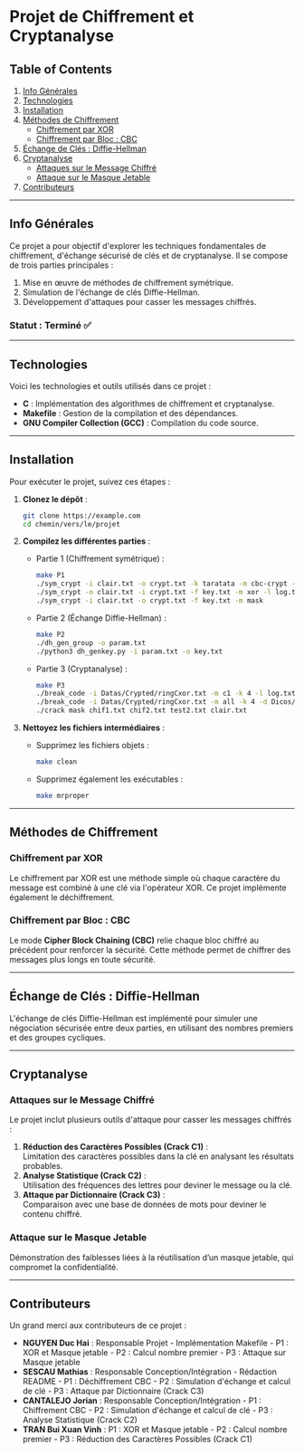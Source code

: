 # Projet de Chiffrement et Cryptanalyse

## Table of Contents
1. [Info Générales](#general-info)  
2. [Technologies](#technologies)  
3. [Installation](#installation)  
4. [Méthodes de Chiffrement](#méthodes-de-chiffrement)  
    - [Chiffrement par XOR](#chiffrement-par-xor)  
    - [Chiffrement par Bloc : CBC](#chiffrement-par-bloc-cbc)  
5. [Échange de Clés : Diffie-Hellman](#échange-de-clés-diffie-hellman)  
6. [Cryptanalyse](#cryptanalyse)  
    - [Attaques sur le Message Chiffré](#attaques-sur-le-message-chiffré)  
    - [Attaque sur le Masque Jetable](#attaque-sur-le-masque-jetable)  
7. [Contributeurs](#contributeurs)

---

## Info Générales
Ce projet a pour objectif d'explorer les techniques fondamentales de chiffrement, d'échange sécurisé de clés et de cryptanalyse. Il se compose de trois parties principales :  
1. Mise en œuvre de méthodes de chiffrement symétrique.  
2. Simulation de l'échange de clés Diffie-Hellman.  
3. Développement d'attaques pour casser les messages chiffrés.  

### Statut : Terminé ✅  

---

## Technologies
Voici les technologies et outils utilisés dans ce projet :  
- **C** : Implémentation des algorithmes de chiffrement et cryptanalyse.  
- **Makefile** : Gestion de la compilation et des dépendances.  
- **GNU Compiler Collection (GCC)** : Compilation du code source.  

---

## Installation
Pour exécuter le projet, suivez ces étapes :  

1. **Clonez le dépôt** :  
    ```bash
    git clone https://example.com
    cd chemin/vers/le/projet
    ```

2. **Compilez les différentes parties** :  
    - Partie 1 (Chiffrement symétrique) :  
        ```bash
        make P1
        ./sym_crypt -i clair.txt -o crypt.txt -k taratata -m cbc-crypt -v iv.txt
        ./sym_crypt -o clair.txt -i crypt.txt -f key.txt -m xor -l log.txt
        ./sym_crypt -i clair.txt -o crypt.txt -f key.txt -m mask
        ```
    - Partie 2 (Échange Diffie-Hellman) :  
        ```bash
        make P2
        ./dh_gen_group -o param.txt
        ./python3 dh_genkey.py -i param.txt -o key.txt
        ```
    - Partie 3 (Cryptanalyse) :  
        ```bash
        make P3
        ./break_code -i Datas/Crypted/ringCxor.txt -m c1 -k 4 -l log.txt
        ./break_code -i Datas/Crypted/ringCxor.txt -m all -k 4 -d Dicos/english.txt
        ./crack mask chif1.txt chif2.txt test2.txt clair.txt
        ```

3. **Nettoyez les fichiers intermédiaires** :  
    - Supprimez les fichiers objets :  
        ```bash
        make clean
        ```
    - Supprimez également les exécutables :  
        ```bash
        make mrproper
        ```  

---

## Méthodes de Chiffrement
### Chiffrement par XOR
Le chiffrement par XOR est une méthode simple où chaque caractère du message est combiné à une clé via l'opérateur XOR. Ce projet implémente également le déchiffrement.

### Chiffrement par Bloc : CBC
Le mode **Cipher Block Chaining (CBC)** relie chaque bloc chiffré au précédent pour renforcer la sécurité. Cette méthode permet de chiffrer des messages plus longs en toute sécurité.

---

## Échange de Clés : Diffie-Hellman
L'échange de clés Diffie-Hellman est implémenté pour simuler une négociation sécurisée entre deux parties, en utilisant des nombres premiers et des groupes cycliques.

---

## Cryptanalyse
### Attaques sur le Message Chiffré
Le projet inclut plusieurs outils d'attaque pour casser les messages chiffrés :  
1. **Réduction des Caractères Possibles (Crack C1)** :  
   Limitation des caractères possibles dans la clé en analysant les résultats probables.  
2. **Analyse Statistique (Crack C2)** :  
   Utilisation des fréquences des lettres pour deviner le message ou la clé.  
3. **Attaque par Dictionnaire (Crack C3)** :  
   Comparaison avec une base de données de mots pour deviner le contenu chiffré.  

### Attaque sur le Masque Jetable
Démonstration des faiblesses liées à la réutilisation d’un masque jetable, qui compromet la confidentialité.

---

## Contributeurs
Un grand merci aux contributeurs de ce projet :  
- **NGUYEN Duc Hai** : Responsable Projet - Implémentation Makefile - P1 : XOR et Masque jetable - P2 : Calcul nombre premier - P3 : Attaque sur Masque jetable
- **SESCAU Mathias** : Responsable Conception/Intégration - Rédaction README - P1 : Déchiffrement CBC - P2 : Simulation d'échange et calcul de clé - P3 : Attaque par Dictionnaire (Crack C3)
- **CANTALEJO Jorian** : Responsable Conception/Intégration - P1 : Chiffrement CBC - P2 : Simulation d'échange et calcul de clé - P3 : Analyse Statistique (Crack C2)  
- **TRAN Bui Xuan Vinh** : P1 : XOR et Masque jetable - P2 : Calcul nombre premier - P3 : Réduction des Caractères Possibles (Crack C1)

